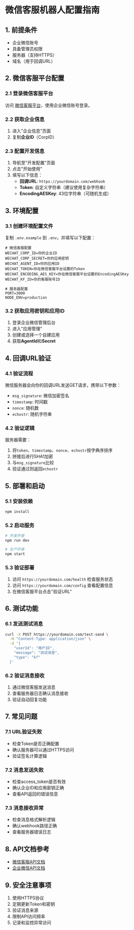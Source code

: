 # 微信客服机器人配置指南

## 1. 前提条件

- 企业微信账号
- 具备管理员权限
- 服务器（支持HTTPS）
- 域名（用于回调URL）

## 2. 微信客服平台配置

### 2.1 登录微信客服平台
访问 [微信客服平台](https://kf.weixin.qq.com/)，使用企业微信账号登录。

### 2.2 获取企业信息
1. 进入"企业信息"页面
2. 复制**企业ID**（CorpID）

### 2.3 配置开发信息
1. 导航至"开发配置"页面
2. 点击"开始使用"
3. 填写以下信息：
   - **回调URL**: `https://yourdomain.com/webhook`
   - **Token**: 自定义字符串（建议使用复杂字符串）
   - **EncodingAESKey**: 43位字符串（可随机生成）

## 3. 环境配置

### 3.1 创建环境配置文件
复制 `.env.example` 到 `.env`，并填写以下配置：

```env
# 微信客服配置
WECHAT_CORP_ID=你的企业ID
WECHAT_CORP_SECRET=你的应用密钥
WECHAT_AGENT_ID=你的应用ID
WECHAT_TOKEN=你在微信客服平台设置的Token
WECHAT_ENCODING_AES_KEY=你在微信客服平台设置的EncodingAESKey
WECHAT_KF_ID=你的客服账号ID

# 服务器配置
PORT=3000
NODE_ENV=production
```

### 3.2 获取应用密钥和应用ID
1. 登录企业微信管理后台
2. 进入"应用管理"
3. 创建或选择一个自建应用
4. 获取**AgentId**和**Secret**

## 4. 回调URL验证

### 4.1 验证流程
微信服务器会向你的回调URL发送GET请求，携带以下参数：
- `msg_signature`: 微信加密签名
- `timestamp`: 时间戳
- `nonce`: 随机数
- `echostr`: 随机字符串

### 4.2 验证逻辑
服务器需要：
1. 将`token`、`timestamp`、`nonce`、`echostr`按字典序排序
2. 拼接后进行SHA1加密
3. 与`msg_signature`比较
4. 验证通过则返回`echostr`

## 5. 部署和启动

### 5.1 安装依赖
```bash
npm install
```

### 5.2 启动服务
```bash
# 开发环境
npm run dev

# 生产环境
npm start
```

### 5.3 验证部署
1. 访问 `https://yourdomain.com/health` 检查服务状态
2. 访问 `https://yourdomain.com/config` 查看配置信息
3. 在微信客服平台点击"验证URL"

## 6. 测试功能

### 6.1 发送测试消息
```bash
curl -X POST https://yourdomain.com/test-send \
  -H "Content-Type: application/json" \
  -d '{
    "userId": "用户ID",
    "message": "测试消息",
    "type": "kf"
  }'
```

### 6.2 验证消息接收
1. 通过微信客服发送消息
2. 查看服务器日志确认消息接收
3. 验证自动回复功能

## 7. 常见问题

### 7.1 URL验证失败
- 检查Token是否正确配置
- 确认服务器可以通过HTTPS访问
- 验证签名计算逻辑

### 7.2 消息发送失败
- 检查access_token是否有效
- 确认企业ID和应用密钥正确
- 查看API返回的错误信息

### 7.3 消息接收异常
- 检查消息格式解析逻辑
- 确认webhook路径正确
- 查看服务器错误日志

## 8. API文档参考

- [微信客服API文档](https://kf.weixin.qq.com/api/doc/path/93304)
- [企业微信API文档](https://developer.work.weixin.qq.com/document/path/90664)

## 9. 安全注意事项

1. 使用HTTPS协议
2. 定期更新Token和密钥
3. 验证消息来源
4. 限制API访问频率
5. 记录和监控异常访问
